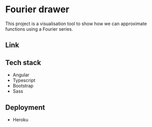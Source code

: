 # Fourier drawer
This project is a visualisation tool to show how we can approximate functions using a Fourier series.

## Link


## Tech stack
- Angular
- Typescript
- Bootstrap
- Sass

## Deployment
- Heroku